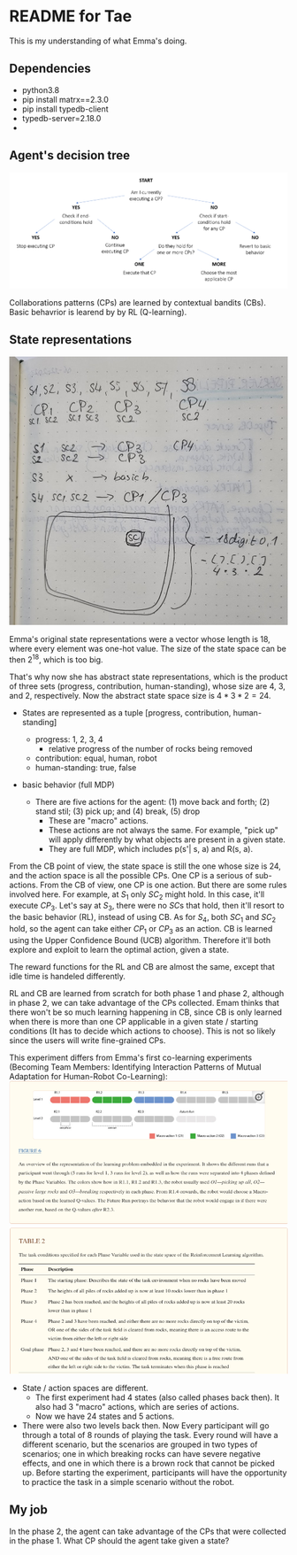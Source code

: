 # README for Tae

This is my understanding of what Emma's doing.

## Dependencies

- python3.8
- pip install matrx==2.3.0
- pip install typedb-client
- typedb-server=2.18.0
-

## Agent's decision tree

![Alt text](tae-images/decision-tree.png)

Collaborations patterns (CPs) are learned by contextual bandits (CBs). Basic behavrior is
learend by by RL (Q-learning).

## State representations

![Alt text](tae-images/image.png)

Emma's original state representations were a vector whose length is 18, where every element
was one-hot value. The size of the state space can be then $2^{18}$, which is too big.

That's why now she has abstract state representations, which is the product of three sets
(progress, contribution, human-standing), whose size are 4, 3, and 2, respectively.
Now the abstract state space size is $4*3*2 = 24$.

- States are represented as a tuple [progress, contribution, human-standing]

  - progress: 1, 2, 3, 4
    - relative progress of the number of rocks being removed
  - contribution: equal, human, robot
  - human-standing: true, false

- basic behavior (full MDP)
  - There are five actions for the agent: (1) move back and forth; (2) stand stil;
    (3) pick up; and (4) break, (5) drop
    - These are "macro" actions.
    - These actions are not always the same. For example, "pick up" will apply differently
      by what objects are present in a given state.
    - They are full MDP, which includes p(s'| s, a) and R(s, a).

From the CB point of view, the state space is still the one whose size is 24, and the
action space is all the possible CPs. One CP is a serious of sub-actions. From the CB
of view, one CP is one action. But there are some rules involved here. For example,
at $S_{1}$ only $SC_{2}$ might hold. In this case, it'll execute $CP_{3}$. Let's say at
$S_{3}$, there were no $SC$s that hold, then it'll resort to the basic behavior (RL),
instead of using CB. As for $S_{4}$, both $SC_{1}$ and $SC_{2}$ hold, so the agent can
take either $CP_{1}$ or $CP_{3}$ as an action. CB is learned using the Upper Confidence
Bound (UCB) algorithm. Therefore it'll both explore and exploit to learn the optimal
action, given a state.

The reward functions for the RL and CB are almost the same, except that idle time is
handeled differently.

RL and CB are learned from scratch for both phase 1 and phase 2, although in phase 2,
we can take advantage of the CPs collected. Emam thinks that there won't be so much
learning happening in CB, since CB is only learned when there is more than one CP
applicable in a given state / starting conditions (It has to decide which actions to
choose). This is not so likely since the users will write fine-grained CPs.

This experiment differs from Emma's first co-learning experiments (Becoming Team Members: Identifying Interaction Patterns of Mutual Adaptation for Human-Robot Co-Learning):
![Alt text](tae-images/image-1.png) ![Alt text](tae-images/image-2.png)

- State / action spaces are different.
  - The first experiment had 4 states (also called phases back then). It also had 3 "macro" actions, which are series of actions.
  - Now we have 24 states and 5 actions.
- There were also two levels back then. Now Every participant will go through a total of 8 rounds of playing the task. Every round will have a different scenario, but the scenarios are grouped in two types of scenarios; one in which breaking rocks can have severe negative effects, and one in which there is a brown rock that cannot be picked up. Before starting the experiment, participants will have the opportunity to practice the task in a simple scenario without the robot.

## My job

In the phase 2, the agent can take advantage of the CPs that were collected in the phase 1.
What CP should the agent take given a state?

